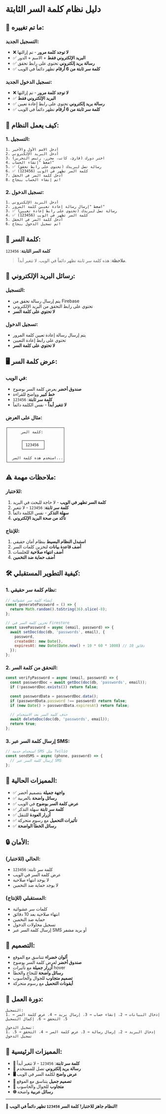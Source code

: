 # دليل نظام كلمة السر الثابتة

## 🎯 ما تم تغييره:

### **التسجيل الجديد:**
- ❌ **لا توجد كلمة مرور** - تم إزالتها
- ✅ **البريد الإلكتروني فقط** + الاسم + الدور
- ✅ **رسالة بريد إلكتروني** تحتوي على رابط تحقق
- ✅ **كلمة سر ثابتة من 6 أرقام** تظهر دائماً في الويب

### **تسجيل الدخول الجديد:**
- ❌ **لا توجد كلمة مرور** - تم إزالتها
- ✅ **البريد الإلكتروني فقط**
- ✅ **رسالة بريد إلكتروني** تحتوي على رابط إعادة تعيين
- ✅ **كلمة سر ثابتة من 6 أرقام** تظهر دائماً في الويب

## 🚀 كيف يعمل النظام:

### **1. التسجيل:**
```
1. أدخل الاسم الأول والأخير
2. أدخل البريد الإلكتروني
3. اختر دورك (قارئ، كاتب، محرر، رئيس التحرير)
4. اضغط "إنشاء الحساب"
5. ✅ رسالة تصل لبريدك (تحتوي على رابط تحقق)
6. ✅ كلمة السر تظهر في الويب (123456)
7. أدخل كلمة السر في الحقل
8. تم إنشاء الحساب بنجاح!
```

### **2. تسجيل الدخول:**
```
1. أدخل البريد الإلكتروني
2. اضغط "إرسال رسالة إعادة تعيين كلمة المرور"
3. ✅ رسالة تصل لبريدك (تحتوي على رابط إعادة تعيين)
4. ✅ كلمة السر تظهر في الويب (123456)
5. أدخل كلمة السر في الحقل
6. تم تسجيل الدخول بنجاح!
```

## 🔑 كلمة السر:

**كلمة السر الثابتة**: `123456`

> **ملاحظة**: هذه كلمة سر ثابتة تظهر دائماً في الويب. لا تتغير أبداً.

## 📧 رسائل البريد الإلكتروني:

### **التسجيل:**
- يتم إرسال رسالة تحقق من Firebase
- تحتوي على رابط التحقق من البريد الإلكتروني
- **لا تحتوي على كلمة السر**

### **تسجيل الدخول:**
- يتم إرسال رسالة إعادة تعيين كلمة المرور
- تحتوي على رابط إعادة التعيين
- **لا تحتوي على كلمة السر**

## 🖥️ عرض كلمة السر:

### **في الويب:**
- **صندوق أخضر** يعرض كلمة السر بوضوح
- **خط كبير** وواضح للقراءة
- **كلمة سر ثابتة**: `123456`
- **لا تتغير أبداً** - نفس الكلمة دائماً

### **مثال على العرض:**
```
┌─────────────────────────┐
│      كلمة السر:         │
│                         │
│      ┌─────────┐        │
│      │ 123456  │        │
│      └─────────┘        │
│                         │
│  استخدم هذه كلمة السر...│
└─────────────────────────┘
```

## ⚠️ ملاحظات مهمة:

### **للاختبار:**
1. **كلمة السر تظهر في الويب** - لا حاجة للبحث في البريد
2. **كلمة سر ثابتة**: `123456` - لا تتغير
3. **سهلة التذكر** - نفس الكلمة دائماً
4. **تأكد من صحة البريد الإلكتروني**

### **للإنتاج:**
1. **استبدل النظام البسيط** بنظام أمان حقيقي
2. **أضف قاعدة بيانات** لتخزين كلمات السر
3. **أضف انتهاء صلاحية** للجلسات
4. **أضف حماية ضد التخمين**

## 🛠️ كيفية التطوير المستقبلي:

### **1. نظام كلمة سر حقيقي:**
```javascript
// إنشاء كلمة سر عشوائية
const generatePassword = () => {
  return Math.random().toString(36).slice(-8);
};

// تخزين كلمة السر في Firestore
const savePassword = async (email, password) => {
  await setDoc(doc(db, 'passwords', email), {
    password,
    createdAt: new Date(),
    expiresAt: new Date(Date.now() + 10 * 60 * 1000) // 10 دقائق
  });
};
```

### **2. التحقق من كلمة السر:**
```javascript
const verifyPassword = async (email, password) => {
  const passwordDoc = await getDoc(doc(db, 'passwords', email));
  if (!passwordDoc.exists()) return false;
  
  const passwordData = passwordDoc.data();
  if (passwordData.password !== password) return false;
  if (new Date() > passwordData.expiresAt) return false;
  
  // حذف كلمة السر بعد الاستخدام
  await deleteDoc(doc(db, 'passwords', email));
  return true;
};
```

### **3. إرسال كلمة السر عبر SMS:**
```javascript
// استخدام خدمة SMS مثل Twilio
const sendSMS = async (phone, password) => {
  // إرسال كلمة السر عبر SMS
};
```

## 🎨 المميزات الحالية:

- ✅ **واجهة جميلة** بتصميم أخضر
- ✅ **رسائل واضحة** بالعربية
- ✅ **عرض كلمة السر بوضوح** في الويب
- ✅ **كلمة سر ثابتة** سهلة التذكر
- ✅ **أزرار العودة** للتنقل
- ✅ **تأثيرات التحميل** مع رسوم متحركة
- ✅ **رسائل الخطأ الواضحة**

## 🔒 الأمان:

### **الحالي (للاختبار):**
- كلمة سر ثابتة: `123456`
- عرض كلمة السر في الويب
- لا يوجد انتهاء صلاحية
- لا يوجد حماية ضد التخمين

### **المستقبلي (للإنتاج):**
- كلمات سر عشوائية
- انتهاء صلاحية بعد 10 دقائق
- حماية ضد التخمين
- تسجيل محاولات الدخول
- إرسال كلمة السر عبر SMS أو بريد مشفر

## 📱 التصميم:

- **ألوان خضراء** تتناسق مع الموقع
- **صندوق أخضر** لعرض كلمة السر بوضوح
- **أزرار جميلة** مع تأثيرات hover
- **رسائل واضحة** للنجاح والخطأ
- **تصميم متجاوب** للجوال والحاسوب
- **أيقونات التحميل** مع رسوم متحركة

## 🔄 دورة العمل:

```
التسجيل:
1. إدخال البيانات → 2. إنشاء حساب → 3. إرسال بريد → 4. عرض كلمة السر → 5. التحقق → 6. إكمال التسجيل

تسجيل الدخول:
1. إدخال البريد → 2. إرسال رسالة → 3. عرض كلمة السر → 4. التحقق → 5. تسجيل الدخول
```

## 🎯 المميزات الرئيسية:

- **🔐 كلمة سر ثابتة**: `123456` - لا تتغير أبداً
- **📧 رسالة بريد إلكتروني** تصل للمستخدم
- **🖥️ عرض واضح** لكلمة السر في الويب
- **🎨 تصميم جميل** يتناسق مع الموقع
- **📱 متجاوب** للجوال والحاسوب
- **🌐 رسائل عربية** واضحة

---

**🎉 النظام جاهز للاختبار! كلمة السر `123456` تظهر دائماً في الويب!** 